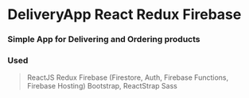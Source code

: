 # DeliveryApp React Redux Firebase

### Simple App for Delivering and Ordering products

### Used  
> ReactJS
> Redux 
> Firebase (Firestore, Auth, Firebase Functions, Firebase Hosting)
> Bootstrap, ReactStrap
> Sass